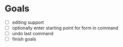 # Goals

- [ ] editing support
- [ ] optionally enter starting point for form in command
- [ ] undo last command
- [ ] finish goals
